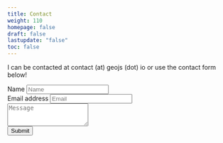 ```yaml
---
title: Contact
weight: 110
homepage: false
draft: false
lastupdate: "false"
toc: false
---
```


I can be contacted at contact (at) geojs (dot) io or use the contact form below!

<form name="contact" action="thank-you" data-netlify="true">
  <div class="form-group">
    <label for="name">Name</label>
    <input type="text" class="form-control" id="name" placeholder="Name" name="Name">
  </div>
  <div class="form-group">
    <label for="email">Email address</label>
    <input type="email" class="form-control" id="email1" placeholder="Email" name="Email">
  </div>
  <div class="form-group">
    <textarea class="form-control" rows="3" name="message" placeholder="Message"></textarea>
  </div>
  <button type="submit" class="btn btn-default">Submit</button>
</form>
